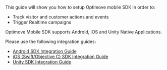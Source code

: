 
This guide will show you how to setup Optimove mobile SDK in order to:

-   Track visitor and customer actions and events
-   Trigger Realtime campaigns

Optimove Mobile SDK supports Android, iOS and Unity Native Applications.

Please use the following integration guides:

 - [Android SDK Integration Guide](https://github.com/optimove-tech/Mobile-SDK-Integration-Guide/blob/mobile-sdk-general-page-v2.0/Android%20Integration%20Guide/readme.md)
 - [iOS (Swift/Objective C) SDK Integration Guide](https://github.com/optimove-tech/Mobile-SDK-Integration-Guide/tree/master/iOS%20Integration%20Guide)
 - [Unity SDK Integration Guide](https://github.com/optimove-tech/Unity-SDK-Integration-Guide)
